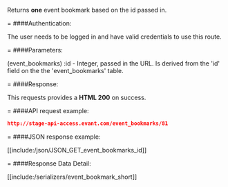 <!-- --- title: GET /event_bookmarks/:id -->

Returns **one** event bookmark based on the id passed in.

=
####Authentication:

The user needs to be logged in and have valid credentials to use this route.

=
####Parameters:

(event_bookmarks) :id - Integer, passed in the URL. Is derived from the 'id' field on the the 'event_bookmarks' table.


=
####Response:

This requests provides a <strong>HTML 200</strong> on success.

=
####API request example:
```json
http://stage-api-access.evant.com/event_bookmarks/81
```

=
####JSON response example:

[[include:/json/JSON_GET_event_bookmarks_id]]

=
####Response Data Detail:

[[include:/serializers/event_bookmark_short]]